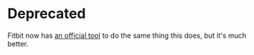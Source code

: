 # Deprecated
Fitbit now has [an official tool](https://www.fitbit.com/settings/data/export) to do the same thing this does, but it's much better.
